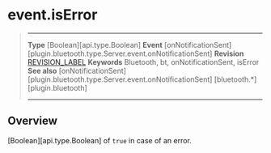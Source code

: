 # event.isError

> --------------------- ------------------------------------------------------------------------------------------
> __Type__              [Boolean][api.type.Boolean]
> __Event__             [onNotificationSent][plugin.bluetooth.type.Server.event.onNotificationSent]
> __Revision__          [REVISION_LABEL](REVISION_URL)
> __Keywords__          Bluetooth, bt, onNotificationSent, isError
> __See also__          [onNotificationSent][plugin.bluetooth.type.Server.event.onNotificationSent]
>						[bluetooth.*][plugin.bluetooth]
> --------------------- ------------------------------------------------------------------------------------------

## Overview

[Boolean][api.type.Boolean] of `true` in case of an error.